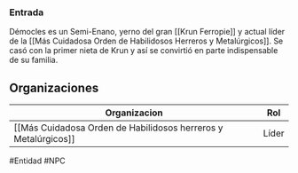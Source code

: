 
### Entrada
Démocles es un Semi-Enano, yerno del gran [[Krun Ferropie]] y actual líder de la [[Más Cuidadosa Orden de Habilidosos Herreros y Metalúrgicos]]. Se casó con la primer nieta de Krun y así se convirtió en parte indispensable de su familia.



## Organizaciones

| Organizacion                                                   | Rol |
| -------------------------------------------------------------- | --- |
| [[Más Cuidadosa Orden de Habilidosos herreros y Metalúrgicos]] | Líder    |



#Entidad #NPC 